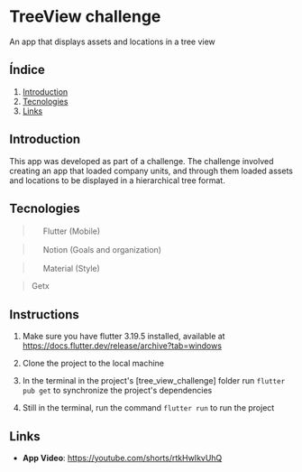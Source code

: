 # TreeView challenge

An app that displays assets and locations in a tree view

## Índice

1. [Introduction](#introduction)
2. [Tecnologies](#tecnologies)
3. [Links](#links)

## Introduction
This app was developed as part of a challenge. The challenge involved creating an app that loaded company units, and through them loaded assets and locations to be displayed in a hierarchical tree format.

## Tecnologies
> <img src="https://cdn.jsdelivr.net/gh/devicons/devicon/icons/flutter/flutter-original.svg" width="16" height="16"/> Flutter (Mobile)

> <img src="https://cdn.iconscout.com/icon/free/png-256/free-notion-2296040-1911999.png?f=webp" width="16" height="16"/> Notion (Goals and organization)

> <img src="https://upload.wikimedia.org/wikipedia/commons/thumb/c/c7/Google_Material_Design_Logo.svg/1024px-Google_Material_Design_Logo.svg.png" width="16" height="16"/> Material (Style)

> Getx

## Instructions
1. Make sure you have flutter 3.19.5 installed, available at https://docs.flutter.dev/release/archive?tab=windows

3. Clone the project to the local machine

4. In the terminal in the project's [tree_view_challenge] folder run `flutter pub get` to synchronize the project's dependencies

5. Still in the terminal, run the command `flutter run` to run the project

## Links
- __App Video__: https://youtube.com/shorts/rtkHwIkvUhQ
